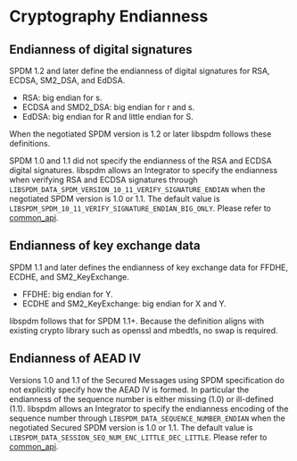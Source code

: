 # Cryptography Endianness

## Endianness of digital signatures

SPDM 1.2 and later define the endianness of digital signatures for RSA, ECDSA, SM2_DSA, and EdDSA.
* RSA: big endian for s.
* ECDSA and SMD2_DSA: big endian for r and s.
* EdDSA: big endian for R and little endian for S.

When the negotiated SPDM version is 1.2 or later libspdm follows these definitions.

SPDM 1.0 and 1.1 did not specify the endianness of the RSA and ECDSA digital signatures. libspdm
allows an Integrator to specify the endianness when verifying RSA and ECDSA signatures through
`LIBSPDM_DATA_SPDM_VERSION_10_11_VERIFY_SIGNATURE_ENDIAN` when the negotiated SPDM version is 1.0 or
1.1. The default value is `LIBSPDM_SPDM_10_11_VERIFY_SIGNATURE_ENDIAN_BIG_ONLY`.
Please refer to [common_api](https://github.com/DMTF/libspdm/blob/main/doc/api/common_api.md).

## Endianness of key exchange data

SPDM 1.1 and later defines the endianness of key exchange data for FFDHE, ECDHE, and SM2_KeyExchange.
* FFDHE: big endian for Y.
* ECDHE and SM2_KeyExchange: big endian for X and Y.

libspdm follows that for SPDM 1.1+. Because the definition aligns with existing crypto library such as openssl and mbedtls, no swap is required.

## Endianness of AEAD IV

Versions 1.0 and 1.1 of the Secured Messages using SPDM specification do not explicitly specify how
the AEAD IV is formed. In particular the endianness of the sequence number is either missing (1.0)
or ill-defined (1.1). libspdm allows an Integrator to specify the endianness encoding of the
sequence number through `LIBSPDM_DATA_SEQUENCE_NUMBER_ENDIAN` when the negotiated Secured SPDM
version is 1.0 or 1.1. The default value is `LIBSPDM_DATA_SESSION_SEQ_NUM_ENC_LITTLE_DEC_LITTLE`.
Please refer to [common_api](https://github.com/DMTF/libspdm/blob/main/doc/api/common_api.md).
